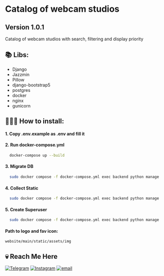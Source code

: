 # Catalog of webcam studios
## Version 1.0.1

Catalog of webcam studios with search, filtering and display priority


📚 Libs:
-
- Django
- Jazzmin
- Pillow
- django-bootstrap5
- postgres
- docker
- nginx
- gunicorn


## 👨🏻‍💻 How to install:

#### 1️. Copy .env.example as .env and fill it

#### 2. Run docker-compose.yml
```bash
  docker-compose up --build
```

#### 3. Migrate DB
```bash
  sudo docker compose -f docker-compose.yml exec backend python manage.py migrate
```

#### 4. Collect Static
```bash
  sudo docker compose -f docker-compose.yml exec backend python manage.py collectstatic
```

#### 5. Create Superuser
```bash
  sudo docker compose -f docker-compose.yml exec backend python manage.py createsuperuser
```

#### Path to logo and fav icon:
```website/main/static/assets/img```

## 💀 Reach Me Here
[![Telegram](https://img.shields.io/badge/Telegram-blue?style=for-the-badge&logo=telegram&logoColor=white)](https://t.me/ihatemylifebutiluvmoney)
[![Instagram](https://img.shields.io/badge/Instagram-purple?style=for-the-badge&logo=Instagram&logoColor=white)](https://instagram.com/herbalsomml)
[![email](https://img.shields.io/badge/Gmail-D14836?style=for-the-badge&logo=gmail&logoColor=white)](mailto:herbalsomml@gmail.com)